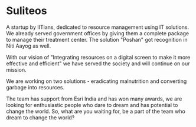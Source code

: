 # Suliteos
A startup by IITians, dedicated to resource management using IT solutions. We already served government offices by giving them a complete package to manage their treatment center. The solution "Poshan" got recognition in Niti Aayog as well.

With our vision of "Integrating resources on a digital screen to make it more effective and efficient" we have served the society and will continue on our mission.

We are working on two solutions - eradicating malnutrition and converting garbage into resources.

The team has support from Esri India and has won many awards, we are looking for enthusiastic people who dare to dream and has potential to change the world. So, what are you waiting for, be a part of the team who dream to change the world? 
